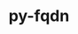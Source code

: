 ---
title: "py-fqdn"
layout: cache
categories: [package, develop-2024-10-06]
meta: {"versions": ["1.5.1"], "compilers": ["gcc@=11.1.0", "gcc@=11.4.0", "gcc@=9.4.0", "oneapi@=2024.2.1"], "oss": ["ubuntu20.04", "ubuntu22.04"], "platforms": ["linux"], "targets": ["neoverse_v1", "neoverse_v2", "ppc64le", "x86_64_v3"], "stacks": ["data-vis-sdk", "e4s", "e4s-neoverse-v2", "e4s-neoverse_v1", "e4s-oneapi", "e4s-power", "root"], "num_specs": 8, "num_specs_by_stack": {"root": 8, "e4s-power": 1, "data-vis-sdk": 2, "e4s-neoverse_v1": 1, "e4s-neoverse-v2": 1, "e4s": 2, "e4s-oneapi": 1}}
spec_details: [{"hash": "fqavf3oq5v2kkpah2qry7mpzjdhrpc2g", "compiler": "gcc@=9.4.0", "versions": ["1.5.1"], "os": "ubuntu20.04", "platform": "linux", "target": "ppc64le", "variants": ["build_system=python_pip"], "stacks": ["root", "e4s-power"], "size": "-", "tarball": "https://binaries.spack.io/develop-2024-10-06/build_cache/linux-ubuntu20.04-ppc64le/gcc-9.4.0/py-fqdn-1.5.1/linux-ubuntu20.04-ppc64le-gcc-9.4.0-py-fqdn-1.5.1-fqavf3oq5v2kkpah2qry7mpzjdhrpc2g.spack"}, {"hash": "c7bhieggr2wqtfjigysq4ojja3ccsx5r", "compiler": "gcc@=11.1.0", "versions": ["1.5.1"], "os": "ubuntu20.04", "platform": "linux", "target": "x86_64_v3", "variants": ["build_system=python_pip"], "stacks": ["root", "data-vis-sdk"], "size": "-", "tarball": "https://binaries.spack.io/develop-2024-10-06/build_cache/linux-ubuntu20.04-x86_64_v3/gcc-11.1.0/py-fqdn-1.5.1/linux-ubuntu20.04-x86_64_v3-gcc-11.1.0-py-fqdn-1.5.1-c7bhieggr2wqtfjigysq4ojja3ccsx5r.spack"}, {"hash": "qeq5hikw7qj6ibsdlermvjj7frsbba2t", "compiler": "gcc@=11.1.0", "versions": ["1.5.1"], "os": "ubuntu20.04", "platform": "linux", "target": "x86_64_v3", "variants": ["build_system=python_pip"], "stacks": ["root", "data-vis-sdk"], "size": "-", "tarball": "https://binaries.spack.io/develop-2024-10-06/build_cache/linux-ubuntu20.04-x86_64_v3/gcc-11.1.0/py-fqdn-1.5.1/linux-ubuntu20.04-x86_64_v3-gcc-11.1.0-py-fqdn-1.5.1-qeq5hikw7qj6ibsdlermvjj7frsbba2t.spack"}, {"hash": "gywv5dyka3pvbdvspc3x766kk6lnbul4", "compiler": "gcc@=11.4.0", "versions": ["1.5.1"], "os": "ubuntu22.04", "platform": "linux", "target": "neoverse_v1", "variants": ["build_system=python_pip"], "stacks": ["e4s-neoverse_v1", "root"], "size": "-", "tarball": "https://binaries.spack.io/develop-2024-10-06/build_cache/linux-ubuntu22.04-neoverse_v1/gcc-11.4.0/py-fqdn-1.5.1/linux-ubuntu22.04-neoverse_v1-gcc-11.4.0-py-fqdn-1.5.1-gywv5dyka3pvbdvspc3x766kk6lnbul4.spack"}, {"hash": "5qhkkrl73mwxh4gcvim5jzjrumqjgel6", "compiler": "gcc@=11.4.0", "versions": ["1.5.1"], "os": "ubuntu22.04", "platform": "linux", "target": "neoverse_v2", "variants": ["build_system=python_pip"], "stacks": ["e4s-neoverse-v2", "root"], "size": "-", "tarball": "https://binaries.spack.io/develop-2024-10-06/build_cache/linux-ubuntu22.04-neoverse_v2/gcc-11.4.0/py-fqdn-1.5.1/linux-ubuntu22.04-neoverse_v2-gcc-11.4.0-py-fqdn-1.5.1-5qhkkrl73mwxh4gcvim5jzjrumqjgel6.spack"}, {"hash": "bdhowjvrz3vojwanlflvzqyg7ehvtjat", "compiler": "gcc@=11.4.0", "versions": ["1.5.1"], "os": "ubuntu22.04", "platform": "linux", "target": "x86_64_v3", "variants": ["build_system=python_pip"], "stacks": ["e4s", "root"], "size": "-", "tarball": "https://binaries.spack.io/develop-2024-10-06/build_cache/linux-ubuntu22.04-x86_64_v3/gcc-11.4.0/py-fqdn-1.5.1/linux-ubuntu22.04-x86_64_v3-gcc-11.4.0-py-fqdn-1.5.1-bdhowjvrz3vojwanlflvzqyg7ehvtjat.spack"}, {"hash": "c3gmtdl4va2cer4r2hvztjvzqs26uzot", "compiler": "gcc@=11.4.0", "versions": ["1.5.1"], "os": "ubuntu22.04", "platform": "linux", "target": "x86_64_v3", "variants": ["build_system=python_pip"], "stacks": ["e4s", "root"], "size": "-", "tarball": "https://binaries.spack.io/develop-2024-10-06/build_cache/linux-ubuntu22.04-x86_64_v3/gcc-11.4.0/py-fqdn-1.5.1/linux-ubuntu22.04-x86_64_v3-gcc-11.4.0-py-fqdn-1.5.1-c3gmtdl4va2cer4r2hvztjvzqs26uzot.spack"}, {"hash": "v3bqnlrivwiyrq6sgfh3x76s4hrv427s", "compiler": "oneapi@=2024.2.1", "versions": ["1.5.1"], "os": "ubuntu22.04", "platform": "linux", "target": "x86_64_v3", "variants": ["build_system=python_pip"], "stacks": ["e4s-oneapi", "root"], "size": "-", "tarball": "https://binaries.spack.io/develop-2024-10-06/build_cache/linux-ubuntu22.04-x86_64_v3/oneapi-2024.2.1/py-fqdn-1.5.1/linux-ubuntu22.04-x86_64_v3-oneapi-2024.2.1-py-fqdn-1.5.1-v3bqnlrivwiyrq6sgfh3x76s4hrv427s.spack"}]
---